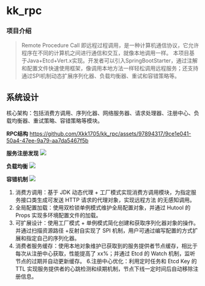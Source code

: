 # kk_rpc
### 项目介绍
> Remote Procedure Call 即远程过程调用，是一种计算机通信协议，它允许程序在不同的计算机之间进行通信和交互，就像本地调用一样。
> 本项目基于Java+Etcd+Vert.x实现。开发者可以引入SpringBootStarter，通过注解和配置文件快速使用框架，像调用本地方法一样轻松调用远程服务；还支持通过SPI机制动态扩展序列化器、负载均衡器、重试和容错策略等。

## 系统设计

核心架构：包括消费方调用、序列化器、网络服务器、请求处理器、注册中心、负载均衡器、重试策略、容错策略等模块。

**RPC结构**
https://github.com/Xkk1705/kk_rpc/assets/97894317/9ce1e041-50a4-47ee-9a79-aa7da5467f5b

**服务注册发现**
![](![image](https://github.com/Xkk1705/kk_rpc/assets/97894317/68fca782-07c4-4905-abce-78d5632dc0ba))

**负载均衡**
![](![image](https://github.com/Xkk1705/kk_rpc/assets/97894317/cc9e7a5a-c7ac-4897-9fea-ffcf520cc0b0))

**容错机制**
![](![image](https://github.com/Xkk1705/kk_rpc/assets/97894317/d4faeb7f-56d7-4466-a676-13844545dbed))

1. 消费方调用：基于 JDK 动态代理 + 工厂模式实现消费方调用模块，为指定服务接口类生成可发送 HTTP 请求的代理对象，实现远程方法	的无感知调用。
2. 全局配置加载：使用双检锁单例模式维护全局配置对象，并通过 Hutool 的 Props 实现多环境配置文件的加载。
3. 可扩展设计：使用工厂模式 + 单例模式简化创建和获取序列化器对象的操作。并通过扫描资源路径 +反射自实现了 SPI 机制，用户可通过编写配置的方式扩展和指定自己的序列化器。
4. 消费者服务缓存：使用本地对象维护已获取到的服务提供者节点缓存，相比于每次从注册中心获取，性能提高了 xx%；并通过 Etcd 的 Watch 机制，监听节点的过期并自动更新缓存。
6.注册中心优化：利用定时任务和 Etcd Key 的 TTL 实现服务提供者的心跳检测和续期机制，节点下线一定时间后自动移除注册信息。





